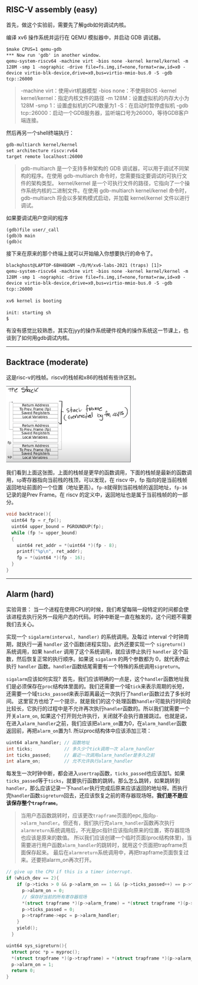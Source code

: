 

## RISC-V assembly (easy)

首先，做这个实验前，需要先了解gdb如何调试内核。

编译 xv6 操作系统并运行在 QEMU 模拟器中，并启动 GDB 调试器。
```
$make CPUS=1 qemu-gdb
*** Now run 'gdb' in another window.
qemu-system-riscv64 -machine virt -bios none -kernel kernel/kernel -m 128M -smp 1 -nographic -drive file=fs.img,if=none,format=raw,id=x0 -device virtio-blk-device,drive=x0,bus=virtio-mmio-bus.0 -S -gdb tcp::26000

```
> -machine virt：使用virt机器模型
> -bios none：不使用BIOS
> -kernel kernel/kernel：指定内核文件的路径
> -m 128M：设置虚拟机的内存大小为128M
> -smp 1：设置虚拟机的CPU数量为1
> -S：在启动时暂停虚拟机
> -gdb tcp::26000：启动一个GDB服务器，监听端口号为26000，等待GDB客户端连接。

然后再另一个shell终端执行：
```
gdb-multiarch kernel/kernel
set architecture riscv:rv64
target remote localhost:26000
```
> gdb-multiarch 是一个支持多种架构的 GDB 调试器，可以用于调试不同架构的程序。在使用 gdb-multiarch 命令时，您需要指定要调试的可执行文件的架构类型。
>kernel/kernel 是一个可执行文件的路径，它指向了一个操作系统内核的二进制文件。在使用 gdb-multiarch kernel/kernel 命令时，gdb-multiarch 将会以多架构模式启动，并加载 kernel/kernel 文件以进行调试。

如果要调试用户空间的程序
```
(gdb)file user/_call
(gdb)b main
(gdb)c
```

接下来在原来的那个终端上就可以开始输入你想要执行的命令了。
```
blackghost@LAPTOP-6BH4BGNM ~/D/M/xv6-labs-2021 (traps) [1]> 
qemu-system-riscv64 -machine virt -bios none -kernel kernel/kernel -m 128M -smp 1 -nographic -drive file=fs.img,if=none,format=raw,id=x0 -device virtio-blk-device,drive=x0,bus=virtio-mmio-bus.0 -S -gdb tcp::26000

xv6 kernel is booting

init: starting sh
$ 
```
有没有感觉比较熟悉，其实在jyy的操作系统硬件视角的操作系统这一节课上，也谈到了如何用gdb调试内核。

------



## Backtrace (moderate)

这是risc-v的栈帧。riscv的栈帧和x86的栈帧有些许区别。

<img src="./img/stack.png" style="zoom: 33%;" />

我们看到上面这张图，上面的栈帧是更早的函数调用，下面的栈帧是最新的函数调用，`sp`寄存器指向当前栈的栈顶，可以发现，在 riscv 中，fp 指向的是当前栈帧返回地址前面的一个位置（地址更高）。`fp-8`就得到当前栈帧的返回地址，`fp-16`记录的是Prev Frame。在 riscv 的定义中，返回地址也是属于当前栈帧的的一部分。

```c
void backtrace(){
  uint64 fp = r_fp();  
  uint64 upper_bound = PGROUNDUP(fp);
  while (fp != upper_bound)
  {
    uint64 ret_addr = *(uint64 *)(fp - 8);
    printf("%p\n", ret_addr);
    fp = *(uint64 *)(fp - 16);
  }
}
```

------



## Alarm (hard)

实验背景：
当一个进程在使用CPU的时候，我们希望每隔一段特定的时间都会使该进程去执行另外一段用户态的代码。时钟中断是一直在触发的，这个问题不需要我们去关心。

实现一个 `sigalarm(interval, handler)` 的系统调用。及每过 interval 个时钟周期，就执行一遍 `handler` 这个函数(进程实现)。此外还要实现一个 `sigreturn()` 系统调用，如果 `handler` 调用了这个系统调用，就应该停止执行 `handler` 这个函数，然后恢复正常的执行顺序。如果说 `sigalarm` 的两个参数都为 0，就代表停止执行 `handler` 函数。`handler`函数结尾需要有一个特殊的系统调用`sigreturn`。



`sigalarm`应该如何实现?
首先，我们应该明确的一点是，这个`handler`函数地址我们是必须保存在`proc`结构体里面的。我们还需要一个域`tick`来表示周期的长短，还需要一个域`ticks_passed`来表示距离最近一次执行了`handler`函数过去了多长时间。
这里官方也给了一个提示，就是我们的这个处理函数`handler`可能执行时间会比较长，它执行的过程中是不允许再次执行`handler`函数的。所以我们就需要一个开关`alarm_on`, 如果这个打开则允许执行，关闭就不会执行直接跳过。也就是说，在进入`alarm_handler`之前，我们应该把`alarm_on`置为0，在`alarm_handler`函数返回前，再把`alarm_on`置为1.
所以proc结构体中应该添加三项：

```c
uint64 alarm_handler; // 函数地址
int ticks;            // 多久少个tick调用一次 alarm_handler
int ticks_passed;     // 最近一次调用alarm_handler是多久之前
int alarm_on;         // 允不允许执行alarm_handler
```

每发生一次时钟中断，都会进入`usertrap`函数，`ticks_passed`也应该加1。如果`ticks_passed`等于`ticks`，就要执行函数的跳转。那么怎么跳转，如果跳转到`handler`，那么应该记录一下`handler`执行完成后原来应该返回的地址呀。而执行完`handler`函数`sigreturn`回去，还应该恢复之前的寄存器现场呀。**我们是不是应该保存整个`trapframe`**。
> 当用户态函数跳转时，应该更改`trapframe`页面的epc,指向`p->alarm_handler`。但还有，我们执行完`alarm_handler`函数再次执行`alarmreturn`系统调用后，不光是pc指针应该指向原来的位置，寄存器现场也应该是原来的数值。
> 所以我们应该创建一个临时页面(proc结构体里)，当需要进行用户函数`alarm_handler`的跳转时，就用这个页面把trapframe页面保存起来。
> 最后在`alarmreturn`系统调用中，再把trapframe页面恢复过来。还要把alarm_on再次打开。
```c
// give up the CPU if this is a timer interrupt.
if (which_dev == 2){
    if (p->ticks > 0 && p->alarm_on == 1 && (p->ticks_passed++) == p->ticks){
      p->alarm_on = 0;
      // 保存好当前的所有寄存器现场
      *(struct trapframe *)(p->alarm_frame) = *(struct trapframe *)(p->trapframe);
      p->ticks_passed = 0;
      p->trapframe->epc = p->alarm_handler;
    }
    yield();
  }
```

```c
uint64 sys_sigreturn(){
  struct proc *p = myproc();
  *(struct trapframe *)(p->trapframe) = *(struct trapframe *)(p->alarm_frame);
  p->alarm_on = 1;
  return 0;
}

```





